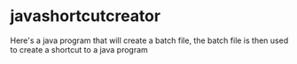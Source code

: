 javashortcutcreator
===================

Here's a java program that will create a batch file, the batch file is then used to create a shortcut to a java program
